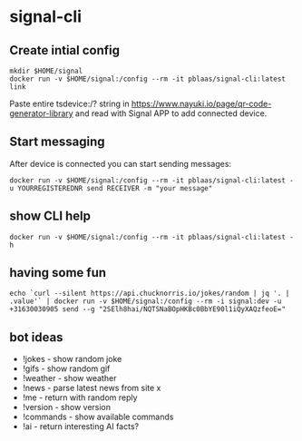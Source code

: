 # signal-cli


## Create intial config
```
mkdir $HOME/signal
docker run -v $HOME/signal:/config --rm -it pblaas/signal-cli:latest link
```


Paste entire tsdevice:/? string in https://www.nayuki.io/page/qr-code-generator-library and read with Signal APP to add connected device.

## Start messaging
After device is connected you can start sending messages:
```
docker run -v $HOME/signal:/config --rm -it pblaas/signal-cli:latest -u YOURREGISTEREDNR send RECEIVER -m "your message"
```


## show CLI help
```
docker run -v $HOME/signal:/config --rm -it pblaas/signal-cli:latest -h
```

## having some fun
```
echo `curl --silent https://api.chucknorris.io/jokes/random | jq '. | .value'` | docker run -v $HOME/signal:/config --rm -i signal:dev -u +31630030905 send --g "2SElh8hai/NQTSNaBOpHKBc0BbYE90l1iQyXAQzfeoE="
```

## bot ideas
* !jokes - show random joke
* !gifs  - show random gif
* !weather - show weather 
* !news - parse latest news from site x
* !me - return with random reply
* !version - show version
* !commands - show available commands
* !ai - return interesting AI facts?

